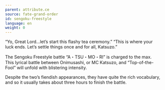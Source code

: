```yaml
---
parent: attribute.ce
source: fate-grand-order
id: sengoku-freestyle
language: en
weight: 0
---
```


“Yo, Great Lord…let’s start this flashy tea ceremony.”
“This is where your luck ends. Let’s settle things once and for all, Katsuzo.”

The Sengoku Freestyle battle “A・TSU・MO・RI” is charged to the max.
This lyrical battle between Onimusashi, or MC Katsuzo, and “Top-of-the-Fool” will unfold with blistering intensity.

Despite the two’s fiendish appearances, they have quite the rich vocabulary, and so it usually takes about three hours to finish the battle.

